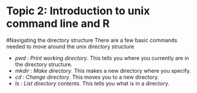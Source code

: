 # Topic 2: Introduction to unix command line and R

#Navigating the directory structure
There are a few basic commands needed to move around the unix directory structure
* *pwd* : _Print working directory_. This tells you where you currently are in the directory structure.
* *mkdir* : _Make directory_. This makes a new directory where you specify.
* *cd* : _Change directory_. This moves you to a new directory.
* *ls* : _List directory contents_. This tells you what is in a directory.
